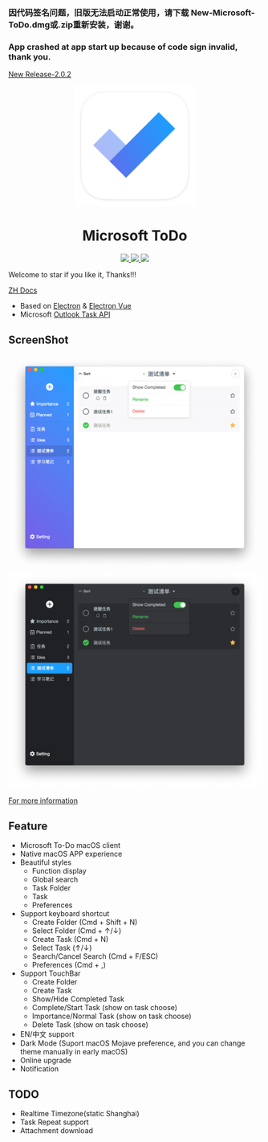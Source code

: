 ### 因代码签名问题，旧版无法启动正常使用，请下载 New-Microsoft-ToDo.dmg或.zip重新安装，谢谢。
### App crashed at app start up because of code sign invalid, thank you.

[New Release-2.0.2](https://github.com/woolson/microsoft-todo-mac/releases/tag/v2.0.2)

<div align="center">
  <a src="https://woolson.github.io/microsoft-todo-for-mac/" target="_blank">
    <img src="build/icons/icon.png" width="240" />
  </a>
</div>

<h1 align="center">Microsoft ToDo</h1>

<div align="center">
<a href="https://woolson.github.io/npmer-page/">
<img src="https://woolson.gitee.io/npmer-badge/dark%20mode-555555-supported-44cc11-gear-ffffff-square-flat-plain.svg" />
<img src="https://woolson.gitee.io/npmer-badge/touchbar-555555-supported-46bc99-check-ffffff-square-flat-plain.svg" />
<img src="https://woolson.gitee.io/npmer-badge/version-555555-2.0.2-7289da-square-flat-plain.svg" />
</a>
</div>

Welcome to star if you like it, Thanks!!!

[ZH Docs](/README_ZH.md)

- Based on [Electron](https://electronjs.org/) & [Electron Vue](https://simulatedgreg.gitbooks.io/electron-vue/)
- Microsoft [Outlook Task API](https://docs.microsoft.com/en-us/previous-versions/office/office-365-api/api/version-2.0/task-rest-operations)

## ScreenShot

![home](./website/src/assets/etc-10.png)
![dark-home](./website/src/assets/etc-08.png)

[For more information](https://woolson.github.io/microsoft-todo-mac/)

## Feature

- Microsoft To-Do macOS client
- Native macOS APP experience
- Beautiful styles
  - Function display
  - Global search
  - Task Folder
  - Task
  - Preferences
- Support keyboard shortcut
  - Create Folder (Cmd + Shift + N)
  - Select Folder (Cmd + ↑/↓)
  - Create Task (Cmd + N)
  - Select Task (↑/↓)
  - Search/Cancel Search (Cmd + F/ESC)
  - Preferences (Cmd + ,)
- Support TouchBar
  - Create Folder
  - Create Task
  - Show/Hide Completed Task
  - Complete/Start Task (show on task choose)
  - Importance/Normal Task (show on task choose)
  - Delete Task (show on task choose)
- EN/中文 support
- Dark Mode (Suport macOS Mojave preference, and you can change theme manually in early macOS)
- Online upgrade
- Notification

## TODO

- Realtime Timezone(static Shanghai)
- Task Repeat support
- Attachment download
